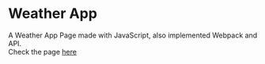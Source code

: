 # Weather App
A Weather App Page made with JavaScript, also implemented Webpack and API. <br>
Check the page [here](https://violitaandriana.github.io/weather-app/)
